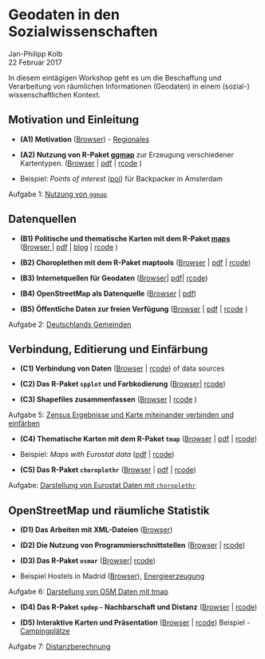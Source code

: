 # Geodaten in den Sozialwissenschaften
Jan-Philipp Kolb  
22 Februar 2017  



In diesem eintägigen Workshop geht es um die Beschaffung und Verarbeitung von räumlichen Informationen (Geodaten) in einem (sozial-) wissenschaftlichen Kontext.

Motivation und Einleitung
---------------------

- __(A1) Motivation__ ([Browser](https://github.com/Japhilko/GeoData/blob/master/2017/slides/Einleitung.md)) - [Regionales](http://rpubs.com/Japhilko82/OpenStreetMap_Mannheim)

- __(A2) Nutzung von R-Paket [ggmap](http://journal.r-project.org/archive/2013-1/kahle-wickham.pdf)__ zur Erzeugung verschiedener Kartentypen. ([Browser](https://github.com/Japhilko/GeoData/blob/master/2017/slides/ggmap.md) | [pdf](https://github.com/Japhilko/GeoData/blob/master/2016/slides/ggmap.pdf) | [rcode](https://raw.githubusercontent.com/Japhilko/GeoData/master/2016/rcode/slidesB1_ggmap.R) )

- Beispiel: *Points of interest* ([poi](https://rpossib.wordpress.com/2015/09/15/points-of-interest-for-backpackers/)) für Backpacker in Amsterdam

Aufgabe 1: [Nutzung von  `ggmap`](https://github.com/Japhilko/GeoData/blob/master/2017/tutorial/Aufgabe_Nutzung_ggmap.Rmd)

Datenquellen
---------------------

- __(B1) Politische und thematische Karten mit dem R-Paket [maps](https://cran.r-project.org/web/packages/maps/index.html)__ ([Browser ](https://github.com/Japhilko/GeoData/blob/master/2017/slides/maps.md) |  [pdf](https://github.com/Japhilko/GeoData/blob/master/2016/slides/maps.pdf) | [blog](https://rpossib.wordpress.com/2015/09/18/political-maps-with-r/) | [rcode](https://raw.githubusercontent.com/Japhilko/GeoData/master/2016/rcode/slidesC1_maps.R) )

- __(B2) Choroplethen mit dem R-Paket maptools__ ([Browser](https://github.com/Japhilko/GeoData/blob/master/2017/slides/maptools.md) | [pdf](https://github.com/Japhilko/GeoData/blob/master/2016/slides/maptools.pdf)
| [rcode](https://raw.githubusercontent.com/Japhilko/GeoData/master/2016/rcode/slidesC2_maptools.R))

- __(B3) Internetquellen für Geodaten__ ([Browser](https://github.com/Japhilko/GeoData/blob/master/2016/slides/polygonSources.md)| [pdf](https://github.com/Japhilko/GeoData/blob/master/2016/slides/polygonSources.pdf)|
[rcode](https://raw.githubusercontent.com/Japhilko/GeoData/master/2016/rcode/slidesC3_polygonSources.R))

- __(B4) OpenStreetMap als Datenquelle__ ([Browser](https://github.com/Japhilko/GeoData/blob/master/2017/slides/OpenStreetMap.md) |
[pdf](https://github.com/Japhilko/GeoData/blob/master/2017/slides/osm_data.pdf))

- __(B5) Öffentliche Daten zur freien Verfügung__  ([Browser](https://github.com/Japhilko/GeoData/blob/master/2016/slides/DataPUF.md) | 
[pdf](https://github.com/Japhilko/GeoData/blob/master/2016/slides/DataPUF.pdf) |
[rcode](https://raw.githubusercontent.com/Japhilko/GeoData/master/2016/rcode/slidesD2_DataPUF.R)
)

Aufgabe 2: [Deutschlands Gemeinden](https://github.com/Japhilko/GeoData/blob/master/2016/tutorial/Aufgabe_Zensus_Ergebnisse.md)


Verbindung, Editierung und Einfärbung
---------------------

- __(C1) Verbindung von Daten__ ([Browser](https://github.com/Japhilko/GeoData/blob/master/2016/slides/Matching.md) |
[rcode](https://raw.githubusercontent.com/Japhilko/GeoData/master/2016/rcode/slidesE1_Matching.R))
of data sources

- __(C2) Das R-Paket `spplot` und Farbkodierung__  ([Browser](https://github.com/Japhilko/GeoData/blob/master/2016/slides/spplot.md)| 
[rcode](https://raw.githubusercontent.com/Japhilko/GeoData/master/2016/rcode/slidesE2_spplot.R))

- __(C3) Shapefiles zusammenfassen__ ([Browser](https://github.com/Japhilko/GeoData/blob/master/2016/slides/BeispielONB.md) | 
[rcode](https://raw.githubusercontent.com/Japhilko/GeoData/master/2016/rcode/slidesE3_CombineShapefiles.R)
)


Aufgabe 5: [Zensus Ergebnisse und Karte miteinander verbinden und einfärben](https://github.com/Japhilko/GeoData/blob/master/2016/tutorial/Aufgabe_Verbindung.Rmd)

- __(C4) Thematische Karten mit dem R-Paket `tmap`__ 
([Browser](https://github.com/Japhilko/GeoData/blob/master/2016/slides/tmap.md) | 
[pdf](https://github.com/Japhilko/GeoData/blob/master/2016/slides/tmap.pdf) |
[rcode](https://raw.githubusercontent.com/Japhilko/GeoData/master/2016/rcode/slidesF1_tmap.R))

- Beispiel: *Maps with Eurostat data* ([pdf](https://github.com/Japhilko/GeoData/blob/master/2015/slides/eurostatMapsR.pdf) | [rcode](https://raw.githubusercontent.com/Japhilko/GeoData/master/2015/rcode/SpatMA_EurostatMaps.R))

- __(C5) Das R-Paket `choroplethr`__ ([Browser](https://github.com/Japhilko/GeoData/blob/master/2016/slides/Choroplethr.md) | 
[pdf](https://github.com/Japhilko/GeoData/blob/master/2016/slides/Choroplethr.pdf) | 
[rcode](https://raw.githubusercontent.com/Japhilko/GeoData/master/2016/rcode/slidesF2_choroplethr.R))


Aufgabe: [Darstellung von Eurostat Daten mit `choroplethr`](https://github.com/Japhilko/GeoData/blob/master/2016/tutorial/Aufgabe_choroplethr.Rmd)


OpenStreetMap und räumliche Statistik
---------------------

- __(D1) Das Arbeiten mit XML-Dateien__ ([Browser](https://github.com/Japhilko/GeoData/blob/master/2017/slides/OpenStreetMap.md))

- __(D2) Die Nutzung von Programmierschnittstellen__ ([Browser](https://github.com/Japhilko/GeoData/blob/master/2016/slides/UsageAPI.md) | 
[rcode](https://raw.githubusercontent.com/Japhilko/GeoData/master/2016/rcode/slidesG1_UsageAPI.R))

- __(D3) Das R-Paket `osmar`__ ([Browser](https://github.com/Japhilko/GeoData/blob/master/2016/slides/osmar.md)| 
[rcode](https://raw.githubusercontent.com/Japhilko/GeoData/master/2016/rcode/slidesG3_osmar.R))

- Beispiel Hostels in Madrid ([Browser](https://github.com/Japhilko/GeoData/blob/master/2016/slides/Madrid_hostels.Rmd)), [Energieerzeugung](https://rpossib.wordpress.com/2015/11/20/use-openstreetmap-date/)

Aufgabe 6: [Darstellung von OSM Daten mit tmap](https://github.com/Japhilko/GeoData/blob/master/2016/tutorial/Aufgabe_osmar.Rmd)

- __(D4) Das R-Paket `spdep` - Nachbarschaft und Distanz__ ([Browser](https://github.com/Japhilko/GeoData/blob/master/2016/slides/spdep.md) |
[rcode](https://raw.githubusercontent.com/Japhilko/GeoData/master/2016/rcode/slidesH1_spdep.R))


- __(D5) Interaktive Karten und Präsentation__ ([Browser](https://github.com/Japhilko/GeoData/blob/master/2017/slides/InteractiveMaps.md)
| [rcode](https://raw.githubusercontent.com/Japhilko/GeoData/master/2016/rcode/slidesH2_Interaktiv.R))
Beispiel - [Campingplätze](http://rpubs.com/Japhilko82/Campsites)

Aufgabe 7: [Distanzberechnung](https://github.com/Japhilko/GeoData/blob/master/2016/tutorial/Aufgabe_Distanzberechnung.Rmd)
